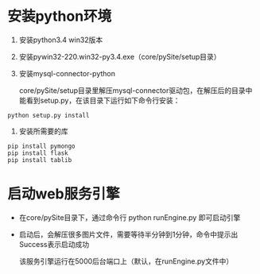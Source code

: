 # 安装python环境

1. 安装python3.4 win32版本

2. 安装pywin32-220.win32-py3.4.exe（core/pySite/setup目录）

3. 安装mysql-connector-python

   core/pySite/setup目录里解压mysql-connector驱动包，在解压后的目录中能看到setup.py，在该目录下运行如下命令行安装：

```
python setup.py install
```

1. 安装所需要的库

```
pip install pymongo
pip install flask
pip install tablib
```

# 启动web服务引擎

* 在core/pySite目录下，通过命令行 python runEngine.py 即可启动引擎
* 启动后，会解压很多图片文件，需要等待半分钟到1分钟，命令中提示出Success表示启动成功

  该服务引擎运行在5000后台端口上（默认，在runEngine.py文件中）

